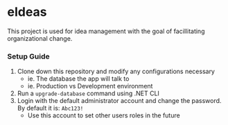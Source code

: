 # eIdeas

This project is used for idea management with the goal of facillitating organizational change.

### Setup Guide
1. Clone down this repository and modify any configurations necessary
    * ie. The database the app will talk to
    * ie. Production vs Development environment
2. Run a `upgrade-database` command using .NET CLI
3. Login with the default administrator account and change the password. By default it is: `Abc123!`
    * Use this account to set other users roles in the future
